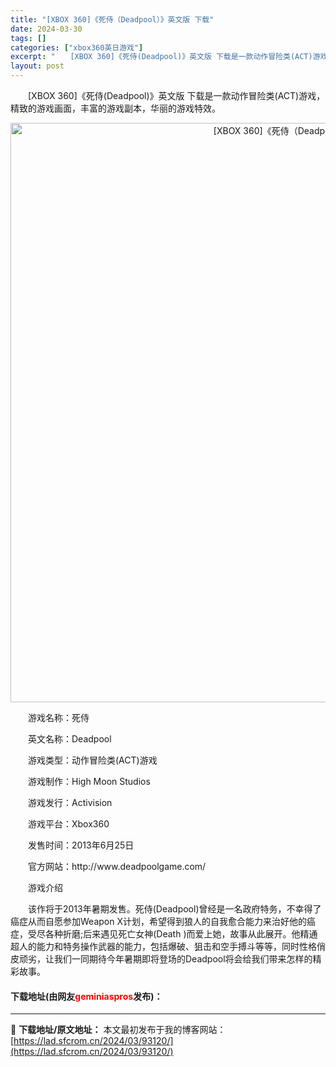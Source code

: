 ```yaml
---
title: "[XBOX 360]《死侍（Deadpool）》英文版 下载"
date: 2024-03-30
tags: []
categories: ["xbox360英日游戏"]
excerpt: "　　[XBOX 360]《死侍(Deadpool)》英文版 下载是一款动作冒险类(ACT)游戏，精致的游戏画面，丰富的游戏副本，华丽的游戏特效。 　　游戏名称：死侍 　　英文名称：Deadpool 　　游戏类型：动作冒险类(ACT)游戏 　　游戏制作：High Moon Studios 　　游戏发行&hellip;"
layout: post
---
```


 <p>　　[XBOX 360]《死侍(Deadpool)》英文版 下载是一款动作冒险类(ACT)游戏，精致的游戏画面，丰富的游戏副本，华丽的游戏特效。</p> <p align="center"><img align="" border="0" src="https://lad.sfcrom.cn/wp-content/uploads/2024/03/20240330_6607dbec8e6f7.webp" width="927" alt="[XBOX 360]《死侍（Deadpool）》英文版 下载" /></p> <p>　　游戏名称：死侍</p> <p>　　英文名称：Deadpool</p> <p>　　游戏类型：动作冒险类(ACT)游戏</p> <p>　　游戏制作：High Moon Studios</p> <p>　　游戏发行：Activision</p> <p>　　游戏平台：Xbox360</p> <p>　　发售时间：2013年6月25日</p> <p>　　官方网站：http://www.deadpoolgame.com/</p> <p>　　游戏介绍</p> <p>　　该作将于2013年暑期发售。死侍(Deadpool)曾经是一名政府特务，不幸得了癌症从而自愿参加Weapon X计划，希望得到狼人的自我愈合能力来治好他的癌症，受尽各种折磨;后来遇见死亡女神(Death )而爱上她，故事从此展开。他精通超人的能力和特务操作武器的能力，包括爆破、狙击和空手搏斗等等，同时性格俏皮顽劣，让我们一同期待今年暑期即将登场的Deadpool将会给我们带来怎样的精彩故事。</p> <p><h4>下载地址(由网友<font color="red">geminiaspros</font>发布)：</h4></p> 

---
📖 **下载地址/原文地址：** 本文最初发布于我的博客网站：[https://lad.sfcrom.cn/2024/03/93120/](https://lad.sfcrom.cn/2024/03/93120/)

